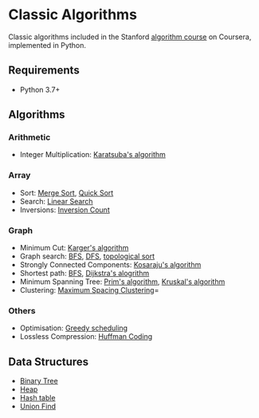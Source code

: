 # Classic Algorithms
Classic algorithms included in the Stanford [algorithm course](https://www.coursera.org/specializations/algorithms?) on Coursera, implemented in Python.

## Requirements

* Python 3.7+

## Algorithms
### Arithmetic
* Integer Multiplication: [Karatsuba's algorithm](karatsuba_algorithm.py)
### Array
* Sort: [Merge Sort](merge_sort.py), [Quick Sort](quick_sort.py)
* Search: [Linear Search](linear_search.py)
* Inversions: [Inversion Count](count_inversions.py)
### Graph
* Minimum Cut: [Karger's algorithm](karger_min_cut.py)
* Graph search: [BFS](graph_search.py), [DFS](graph_search.py), [topological sort](graph_search.py)
* Strongly Connected Components: [Kosaraju's algorithm](graph_search.py)
* Shortest path: [BFS](graph_search.py), [Dijkstra's alogrithm](dijsktra_shortest_path.py)
* Minimum Spanning Tree: [Prim's algorithm](prim_mst.py), [Kruskal's algorithm](max_spacing_clustering.py)
* Clustering: [Maximum Spacing Clustering](max_spacing_clustering.py)=
### Others
* Optimisation: [Greedy scheduling](greedy_scheduling.py)
* Lossless Compression: [Huffman Coding](huffman_coding.py)

## Data Structures
* [Binary Tree](binary_tree.py)
* [Heap](heap.py)
* [Hash table](hash_table.py)
* [Union Find](union_find.py)